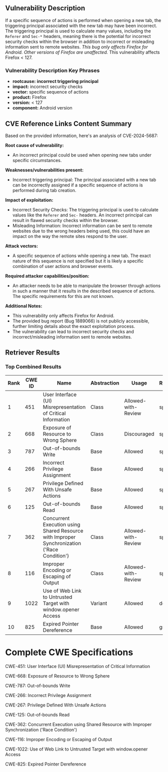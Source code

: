 ## Vulnerability Description
If a specific sequence of actions is performed when opening a new tab, the triggering principal associated with the new tab may have been incorrect. The triggering principal is used to calculate many values, including the `Referer` and `Sec-*` headers, meaning there is the potential for incorrect security checks within the browser in addition to incorrect or misleading information sent to remote websites. *This bug only affects Firefox for Android. Other versions of Firefox are unaffected.* This vulnerability affects Firefox < 127.

### Vulnerability Description Key Phrases
- **rootcause:** **incorrect triggering principal**
- **impact:** incorrect security checks
- **vector:** specific sequence of actions
- **product:** Firefox
- **version:** < 127
- **component:** Android version

## CVE Reference Links Content Summary
Based on the provided information, here's an analysis of CVE-2024-5687:

**Root cause of vulnerability:**
- An incorrect principal could be used when opening new tabs under specific circumstances.

**Weaknesses/vulnerabilities present:**
- Incorrect triggering principal: The principal associated with a new tab can be incorrectly assigned if a specific sequence of actions is performed during tab creation.

**Impact of exploitation:**
- Incorrect Security Checks: The triggering principal is used to calculate values like the `Referer` and `Sec-` headers. An incorrect principal can result in flawed security checks within the browser.
- Misleading Information: Incorrect information can be sent to remote websites due to the wrong headers being used, this could have an impact on the way the remote sites respond to the user.

**Attack vectors:**
- A specific sequence of actions while opening a new tab. The exact nature of this sequence is not specified but it is likely a specific combination of user actions and browser events.

**Required attacker capabilities/position:**
- An attacker needs to be able to manipulate the browser through actions in such a manner that it results in the described sequence of actions. The specific requirements for this are not known.

**Additional Notes:**
- This vulnerability only affects Firefox for Android.
- The provided bug report (Bug 1889066) is not publicly accessible, further limiting details about the exact exploitation process.
- The vulnerability can lead to incorrect security checks and incorrect/misleading information sent to remote websites.

## Retriever Results

### Top Combined Results

| Rank | CWE ID | Name | Abstraction | Usage  | Retrievers | Individual Scores |
|------|--------|------|-------------|-------|------------|-------------------|
| 1 | 451 | User Interface (UI) Misrepresentation of Critical Information | Class | Allowed-with-Review | sparse | 0.465 |
| 2 | 668 | Exposure of Resource to Wrong Sphere | Class | Discouraged | sparse | 0.456 |
| 3 | 787 | Out-of-bounds Write | Base | Allowed | sparse | 0.429 |
| 4 | 266 | Incorrect Privilege Assignment | Base | Allowed | sparse | 0.426 |
| 5 | 267 | Privilege Defined With Unsafe Actions | Base | Allowed | sparse | 0.425 |
| 6 | 125 | Out-of-bounds Read | Base | Allowed | sparse | 0.425 |
| 7 | 362 | Concurrent Execution using Shared Resource with Improper Synchronization ('Race Condition') | Class | Allowed-with-Review | sparse | 0.424 |
| 8 | 116 | Improper Encoding or Escaping of Output | Class | Allowed-with-Review | sparse | 0.414 |
| 9 | 1022 | Use of Web Link to Untrusted Target with window.opener Access | Variant | Allowed | dense | 0.547 |
| 10 | 825 | Expired Pointer Dereference | Base | Allowed | graph | 0.002 |



# Complete CWE Specifications

CWE-451: User Interface (UI) Misrepresentation of Critical Information

CWE-668: Exposure of Resource to Wrong Sphere

CWE-787: Out-of-bounds Write

CWE-266: Incorrect Privilege Assignment

CWE-267: Privilege Defined With Unsafe Actions

CWE-125: Out-of-bounds Read

CWE-362: Concurrent Execution using Shared Resource with Improper Synchronization ('Race Condition')

CWE-116: Improper Encoding or Escaping of Output

CWE-1022: Use of Web Link to Untrusted Target with window.opener Access

CWE-825: Expired Pointer Dereference